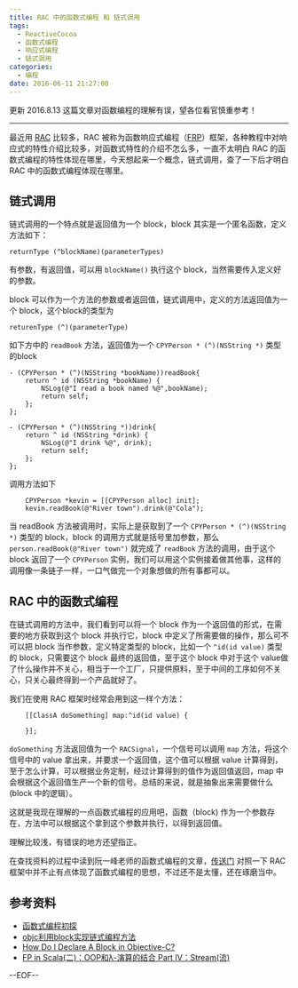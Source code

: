 ```yaml
---
title: RAC 中的函数式编程 和 链式调用
tags:
  - ReactiveCocoa
  - 函数式编程
  - 响应式编程
  - 链式调用
categories:
  - 编程
date: 2016-06-11 21:27:00
---
```


更新 2016.8.13
这篇文章对函数编程的理解有误，望各位看官慎重参考！

---

最近用 [RAC](https://github.com/ReactiveCocoa/ReactiveCocoa) 比较多，RAC 被称为函数响应式编程（[FRP](https://en.wikipedia.org/wiki/Functional_reactive_programming)）框架，各种教程中对响应式的特性介绍比较多，对函数式特性的介绍不怎么多，一直不太明白 RAC 的函数式编程的特性体现在哪里，今天想起来一个概念，链式调用，查了一下后才明白 RAC 中的函数式编程体现在哪里。

## 链式调用

链式调用的一个特点就是返回值为一个 block，block 其实是一个匿名函数，定义方法如下：

```
returnType (^blockName)(parameterTypes)
```

有参数，有返回值，可以用 `blockName()` 执行这个 block，当然需要传入定义好的参数。

block 可以作为一个方法的参数或者返回值，链式调用中，定义的方法返回值为一个 block，这个block的类型为

```
returenType (^)(parameterType)
```

如下方中的 `readBook` 方法，返回值为一个 `CPYPerson * (^)(NSString *)` 类型的block

```
- (CPYPerson * (^)(NSString *bookName))readBook{
    return ^ id (NSString *bookName) {
        NSLog(@"I read a book named %@",bookName);
        return self;
    };
};

- (CPYPerson * (^)(NSString *))drink{
    return ^ id (NSString *drink) {
        NSLog(@"I drink %@", drink);
        return self;
    };
};
```

调用方法如下


```
    CPYPerson *kevin = [[CPYPerson alloc] init];
    kevin.readBook(@"River town").drink(@"Cola");
```

当 readBook 方法被调用时，实际上是获取到了一个 `CPYPerson * (^)(NSString *)` 类型的 block，block 的调用方式就是括号里加参数，那么 `person.readBook(@"River town")` 就完成了 `readBook` 方法的调用，由于这个 block 返回了一个 `CPYPerson` 实例，我们可以用这个实例接着做其他事，这样的调用像一条链子一样，一口气做完一个对象想做的所有事都可以。

## RAC 中的函数式编程

在链式调用的方法中，我们看到可以将一个 block 作为一个返回值的形式，在需要的地方获取到这个 block 并执行它，block 中定义了所需要做的操作，那么可不可以把 block 当作参数，定义特定类型的 block，比如一个 `^id(id value)` 类型的 block，只需要这个 block 最终的返回值，至于这个 block 中对于这个 value做了什么操作并不关心，相当于一个工厂，只提供原料，至于中间的工序如何不关心，只关心最终得到一个产品就好了。

我们在使用 RAC 框架时经常会用到这一样个方法：

```
    [[ClassA doSomething] map:^id(id value) {
    
    }];
```

`doSomething` 方法返回值为一个 `RACSignal`，一个信号可以调用 `map` 方法，将这个信号中的 value 拿出来，并要求一个返回值，这个值可以根据 value 计算得到，至于怎么计算，可以根据业务定制，经过计算得到的值作为返回值返回，map 中会根据这个返回值生产一个新的信号。总结的来说，就是抽象出来需要做什么 (block 中的逻辑）。

这就是我现在理解的一点函数式编程的应用吧，函数（block) 作为一个参数存在，方法中可以根据这个拿到这个参数并执行，以得到返回值。

理解比较浅，有错误的地方还望指正。

在查找资料的过程中读到阮一峰老师的函数式编程的文章，[传送门](http://www.ruanyifeng.com/blog/2012/04/functional_programming.html) 对照一下 RAC 框架中并不止有点体现了函数式编程的思想，不过还不是太懂，还在琢磨当中。

## 参考资料
* [函数式编程初探](http://www.ruanyifeng.com/blog/2012/04/functional_programming.html)
* [objc利用block实现链式编程方法](http://www.cnblogs.com/xiaobajiu/p/4772114.html)
* [How Do I Declare A Block in Objective-C?](http://fuckingblocksyntax.com/)
* [FP in Scala(二)：OOP和λ-演算的结合 Part IV：Stream(流)](http://bit.ly/1VSaCiA)

--EOF--


